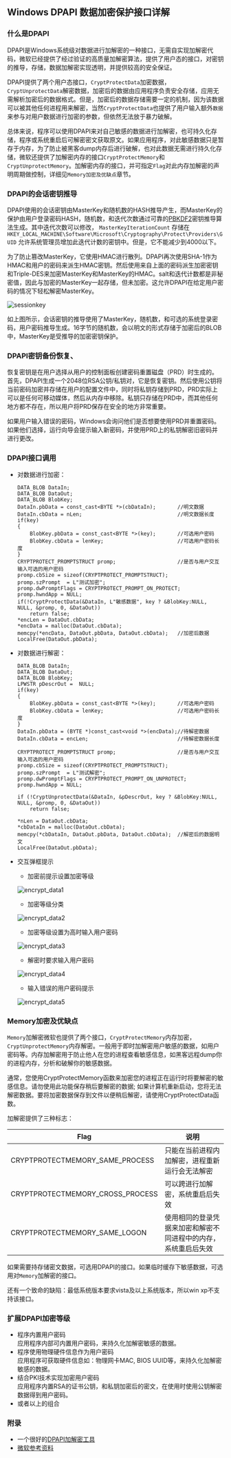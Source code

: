 ## Windows DPAPI 数据加密保护接口详解
### 什么是DPAPI
DPAPI是Windows系统级对数据进行加解密的一种接口，无需自实现加解密代码，微软已经提供了经过验证的高质量加解密算法，提供了用户态的接口，对密钥的推导，存储，数据加解密实现透明，并提供较高的安全保证。
  
DPAPI提供了两个用户态接口，`CryptProtectData`加密数据，`CryptUnprotectData`解密数据，加密后的数据由应用程序负责安全存储，应用无需解析加密后的数据格式。但是，加密后的数据存储需要一定的机制，因为该数据可以被其他任何进程用来解密，当然`CryptProtectData`也提供了用户输入额外`数据`来参与对用户数据进行加密的参数，但依然无法放于暴力破解。

总体来说，程序可以使用DPAPI来对自己敏感的数据进行加解密，也可持久化存储，程序或系统重启后可解密密文获取原文。如果应用程序，对此敏感数据只是暂存于内存，为了防止被黑客dump内存后进行破解，也对此数据无需进行持久化存储，微软还提供了加解密内存的接口`CryptProtectMemory`和`CryptUnprotectMemory`。加解密内存的接口，并可指定`Flag`对此内存加解密的声明周期做控制，详细见`Memory加密及优缺点`章节。

### DPAPI的会话密钥推导
DPAPI使用的会话密钥由MasterKey和随机数的HASH推导产生，而MasterKey的保护由用户登录密码HASH，随机数，和迭代次数通过可靠的[PBKDF2](https://baike.baidu.com/item/PBKDF2)密钥推导算法生成。其中迭代次数可以修改， `MasterKeyIterationCount` 存储在 `HKEY_LOCAL_MACHINE\Software\Microsoft\Cryptography\Protect\Providers\GUID` 允许系统管理员增加此迭代计数的密钥中。但是，它不能减少到4000以下。  

为了防止篡改MasterKey，它使用HMAC进行散列。DPAPI再次使用SHA-1作为HMAC和用户的密码来派生HMAC密钥。然后使用来自上面的密码派生加密密钥和Triple-DES来加密MasterKey和MasterKey的HMAC。salt和迭代计数都是非秘密值，因此与加密的MasterKey一起存储，但未加密。这允许DPAPI在给定用户密码的情况下轻松解密MasterKey。

![sessionkey](https://github.com/muxq/DPAPI/blob/master/pic/sessionkey.png)

如上图所示，会话密钥的推导使用了MasterKey，随机数，和可选的系统登录密码，用户密码推导生成。16字节的随机数，会以明文的形式存储于加密后的BLOB中，MasterKey是受推导的加密密钥保护。

### DPAPI密钥备份恢复、
恢复密钥是在用户选择从用户的控制面板创建密码重置磁盘（PRD）时生成的。首先，DPAPI生成一个2048位RSA公钥/私钥对，它是恢复密钥。然后使用公钥将当前密码加密并存储在用户的配置文件中，同时将私钥存储到PRD，PRD实际上可以是任何可移动媒体，然后从内存中移除。私钥只存储在PRD中，而其他任何地方都不存在，所以用户将PRD保存在安全的地方非常重要。

如果用户输入错误的密码，Windows会询问他们是否想要使用PRD并重置密码。如果他们选择，运行向导会提示输入新密码，并使用PRD上的私钥解密旧密码并进行更改。
### DPAPI接口调用

- 对数据进行加密：

	```
	DATA_BLOB DataIn;
	DATA_BLOB DataOut;
	DATA_BLOB BlobKey;
	DataIn.pbData = const_cast<BYTE *>(cbDataIn);    	//明文数据
	DataIn.cbData = nLen;								//明文数据长度
	if(key)
	{
		BlobKey.pbData = const_cast<BYTE *>(key);		//可选用户密码
		BlobKey.cbData = lenKey;						//可选用户密码长度
	}
	CRYPTPROTECT_PROMPTSTRUCT promp;					//是否与用户交互输入可选的用户密码
	promp.cbSize = sizeof(CRYPTPROTECT_PROMPTSTRUCT);
	promp.szPrompt  = L"测试加密";
	promp.dwPromptFlags = CRYPTPROTECT_PROMPT_ON_PROTECT;
	promp.hwndApp = NULL;
	if(!CryptProtectData(&DataIn, L"敏感数据", key ? &BlobKey:NULL, NULL, &promp, 0, &DataOut))
		return false;
	*encLen = DataOut.cbData;
	*encData = malloc(DataOut.cbData);
	memcpy(*encData, DataOut.pbData, DataOut.cbData);	//加密后数据
	LocalFree(DataOut.pbData);	
	```

- 对数据进行解密：

	```
	DATA_BLOB DataIn;
	DATA_BLOB DataOut;
	DATA_BLOB BlobKey;
	LPWSTR pDescrOut =  NULL;
	if(key)
	{
		BlobKey.pbData = const_cast<BYTE *>(key);		//可选用户密码
		BlobKey.cbData = lenKey;						//可选用户密码长度
	}
	DataIn.pbData = (BYTE *)const_cast<void *>(encData);//待解密数据    
	DataIn.cbData = encLen;								//待解密数据长度

	CRYPTPROTECT_PROMPTSTRUCT promp;					//是否与用户交互输入可选的用户密码
	promp.cbSize = sizeof(CRYPTPROTECT_PROMPTSTRUCT);
	promp.szPrompt  = L"测试解密";
	promp.dwPromptFlags = CRYPTPROTECT_PROMPT_ON_UNPROTECT;
	promp.hwndApp = NULL;

	if (!CryptUnprotectData(&DataIn, &pDescrOut, key ? &BlobKey:NULL, NULL, &promp, 0, &DataOut))
		return false;
	
	*nLen = DataOut.cbData;
	*cbDataIn = malloc(DataOut.cbData);
	memcpy(*cbDataIn, DataOut.pbData, DataOut.cbData);	//解密后的数据明文
	LocalFree(DataOut.pbData);
	```
- 交互弹框提示
	- 加密前提示设置加密等级
	
	![encrypt_data1](https://github.com/muxq/DPAPI/blob/master/pic/encrypt_data1.png)
	
	- 加密等级分类
	
	![encrypt_data2](https://github.com/muxq/DPAPI/blob/master/pic/encrypt_data2.png)
	
	
	- 加密等级设置为高时输入用户密码
	
	![encrypt_data3](https://github.com/muxq/DPAPI/blob/master/pic/encrypt_data3.png)
	
	- 解密时要求输入用户密码
	
	![encrypt_data4](https://github.com/muxq/DPAPI/blob/master/pic/encrypt_data4.png)
	
	- 输入错误的用户密码提示
	
	![encrypt_data5](https://github.com/muxq/DPAPI/blob/master/pic/encrypt_data5.png)
	

### Memory加密及优缺点

`Memory`加解密微软也提供了两个接口，`CryptProtectMemory`内存加密，`CryptUnprotectMemory`内存解密。一般用于即时加解密用户敏感的数据，如用户密码等。内存加解密用于防止他人在您的进程查看敏感信息，如黑客远程dump你的进程内存，分析和破解你的敏感数据。

通常，您使用CryptProtectMemory函数来加密您的进程正在运行时将要解密的敏感信息。请勿使用此功能保存稍后要解密的数据; 如果计算机重新启动，您将无法解密数据。要将加密数据保存到文件以便稍后解密，请使用CryptProtectData函数。

加解密提供了三种标志：

|Flag|说明|
|----|----|
|CRYPTPROTECTMEMORY_SAME_PROCESS|只能在当前进程内加解密，进程重新运行会无法解密|
|CRYPTPROTECTMEMORY_CROSS_PROCESS|可以跨进行加解密，系统重启后失效|
|CRYPTPROTECTMEMORY_SAME_LOGON|使用相同的登录凭据来加密和解密不同进程中的内存，系统重启后失效|

如果需要持存储密文数据，可选用DPAPI的接口。如果临时缓存下敏感数据，可选用对`Memory`加解密的接口。

还有一个致命的缺陷：最低系统版本要求vista及以上系统版本，所以win xp不支持该接口。

### 扩展DPAPI加密等级
- 程序内置用户密码  
	应用程序内部可内置用户密码，来持久化加解密敏感的数据。
- 程序使用物理硬件信息作为用户密码  
	应用程序可获取硬件信息如：物理网卡MAC, BIOS UUID等，来持久化加解密敏感的数据。
- 结合PKI技术实现加密用户密码  
	应用程序内置RSA的证书公钥，和私钥加密后的密文，在使用时使用公钥解密数据得到用户密码。
- 或者以上的组合

### 附录
- 一个很好的[DPAPI加解密工具](https://www.nirsoft.net/utils/dpapi_data_decryptor.html)
- [微软参考资料](https://msdn.microsoft.com/en-us/library/ms995355.aspx)


